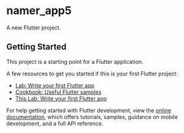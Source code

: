 # namer_app5

A new Flutter project.

## Getting Started

This project is a starting point for a Flutter application.

A few resources to get you started if this is your first Flutter project:

- [Lab: Write your first Flutter app](https://docs.flutter.dev/get-started/codelab)
- [Cookbook: Useful Flutter samples](https://docs.flutter.dev/cookbook)
- [This Lab: Write your first Flutter app](https://codelabs.developers.google.com/codelabs/flutter-codelab-first#4)

For help getting started with Flutter development, view the
[online documentation](https://docs.flutter.dev/), which offers tutorials,
samples, guidance on mobile development, and a full API reference.
